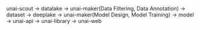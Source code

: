 unai-scout -> datalake -> unai-maker(Data Filtering, Data Annotation) -> dataset -> deeplake -> unai-maker(Model Design, Model Training) -> model -> unai-api -> unai-library -> unai-web